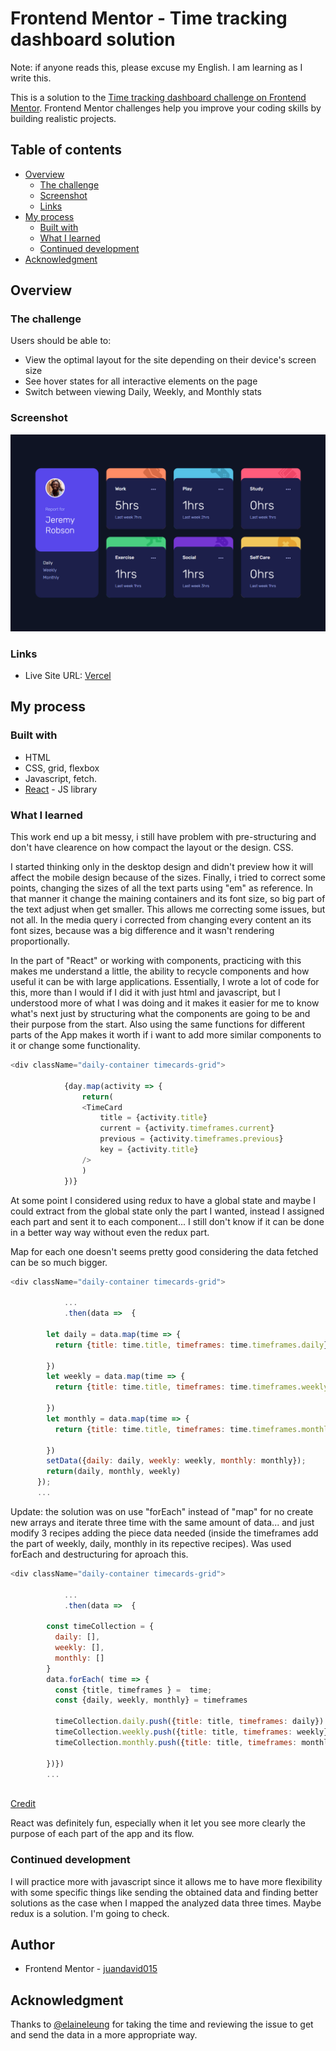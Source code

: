 # Frontend Mentor - Time tracking dashboard solution

Note: if anyone reads this, please excuse my English. I am learning as I write this.

This is a solution to the [Time tracking dashboard challenge on Frontend Mentor](https://www.frontendmentor.io/challenges/time-tracking-dashboard-UIQ7167Jw). Frontend Mentor challenges help you improve your coding skills by building realistic projects. 

## Table of contents

- [Overview](#overview)
  - [The challenge](#the-challenge)
  - [Screenshot](#screenshot)
  - [Links](#links)
- [My process](#my-process)
  - [Built with](#built-with)
  - [What I learned](#what-i-learned)
  - [Continued development](#continued-development)
- [Acknowledgment](#Acknowledgment)

## Overview

### The challenge

Users should be able to:

- View the optimal layout for the site depending on their device's screen size
- See hover states for all interactive elements on the page
- Switch between viewing Daily, Weekly, and Monthly stats

### Screenshot

![](./src/design/Desktop%20result.png)


### Links

- Live Site URL: [Vercel](https://frontend-mentor-time-tracking-dashboard-nine.vercel.app/)

## My process

### Built with

- HTML
- CSS, grid, flexbox
- Javascript, fetch.
- [React](https://reactjs.org/) - JS library


### What I learned

This work end up a bit messy, i still have problem with pre-structuring and don't have clearence on how
compact the layout or the design. CSS.

I started thinking only in the desktop design and didn't preview how it will affect the mobile design because of the sizes. Finally, i tried to correct some points, changing the sizes of all the text parts using "em" as reference. In that manner it change the maining containers and its font size, so big part of the text adjust when get smaller. This allows me correcting some issues, but not all. In the media query i corrected from changing every content an its font sizes, because was a big difference and it wasn't rendering proportionally.

In the part of "React" or working with components, practicing with this makes me understand a little, the ability to recycle components and how useful it can be with large applications. Essentially, I wrote a lot of code for this, more than I would if I did it with just html and javascript, but I understood more of what I was doing and it makes it easier for me to know what's next just by structuring what the components are going to be and their purpose from the start. Also using the same functions for different parts of the App makes it worth if i want to add more similar components to it or change some functionality. 

```js
<div className="daily-container timecards-grid">
        
            {day.map(activity => {
                return(
                <TimeCard 
                    title = {activity.title}
                    current = {activity.timeframes.current}
                    previous = {activity.timeframes.previous}
                    key = {activity.title}
                />
                )
            })}
```

At some point I considered using redux to have a global state and maybe I could extract from the global state only the part I wanted, instead I assigned each part and sent it to each component... I still don't know if it can be done in a better way way without even the redux part. 

Map for each one doesn't seems pretty good considering the data fetched can be so much bigger.

```js
<div className="daily-container timecards-grid">
        
            ...
            .then(data =>  {
        
        let daily = data.map(time => {
          return {title: time.title, timeframes: time.timeframes.daily};
          
        })
        let weekly = data.map(time => {
          return {title: time.title, timeframes: time.timeframes.weekly};
          
        })
        let monthly = data.map(time => {
          return {title: time.title, timeframes: time.timeframes.monthly};
          
        })
        setData({daily: daily, weekly: weekly, monthly: monthly});
        return(daily, monthly, weekly)
      }); 
      ...
```
Update: the solution was on use "forEach" instead of "map" for no create new arrays and iterate three time with the same amount of data... and just modify 3 recipes adding the piece data needed (inside the timeframes add the part of weekly, daily, monthly in its repective recipes). Was used forEach and destructuring for aproach this.

```js
<div className="daily-container timecards-grid">
        
            ...
            .then(data =>  {
        
        const timeCollection = {
          daily: [],
          weekly: [],
          monthly: []
        }
        data.forEach( time => {
          const {title, timeframes } =  time;
          const {daily, weekly, monthly} = timeframes

          timeCollection.daily.push({title: title, timeframes: daily})
          timeCollection.weekly.push({title: title, timeframes: weekly})
          timeCollection.monthly.push({title: title, timeframes: monthly})
        
        })})
        ...
      
```
[Credit](https://www.frontendmentor.io/solutions/responsive-time-tracking-dashboard-using-react-vvqmICpYIt#comment-62d9a2a80eb05a02e8254284)


React was definitely fun, especially when it let you see more clearly the purpose of each part of the app and its flow.


### Continued development

I will practice more with javascript since it allows me to have more flexibility with some specific things like sending the obtained data and finding better solutions as the case when I mapped the analyzed data three times. Maybe redux is a solution. I'm going to check.


## Author

- Frontend Mentor - [juandavid015](https://www.frontendmentor.io/profile/juandavid015)

## Acknowledgment

Thanks to [@elaineleung](https://www.frontendmentor.io/profile/elaineleung) for taking the time and reviewing the issue to get and send the data in a more appropriate way.